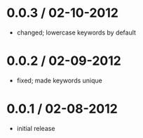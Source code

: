 
0.0.3 / 02-10-2012
==================

  * changed; lowercase keywords by default

0.0.2 / 02-09-2012
==================

  * fixed; made keywords unique

0.0.1 / 02-08-2012
==================

  * initial release
